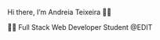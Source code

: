 Hi there, I’m Andreia Teixeira 🙋‍♀️


👩‍💻 Full Stack Web Developer Student @EDIT






<!---
AndreiaMsT/AndreiaMsT is a ✨ special ✨ repository because its `README.md` (this file) appears on your GitHub profile.
You can click the Preview link to take a look at your changes.
--->
